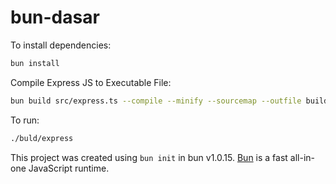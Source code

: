 # bun-dasar

To install dependencies:

```bash
bun install
```
Compile Express JS to Executable File:

```bash
bun build src/express.ts --compile --minify --sourcemap --outfile build/express
```

To run:

```bash
./buld/express
```



This project was created using `bun init` in bun v1.0.15. [Bun](https://bun.sh) is a fast all-in-one JavaScript runtime.
